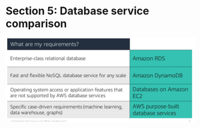 # Section 5: Database service comparison

![Comparing database services](images/which_database_to_choose.png)

